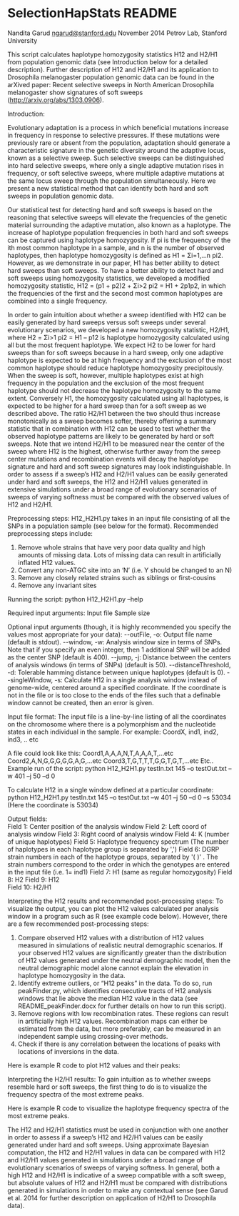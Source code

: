 SelectionHapStats README
=================

Nandita Garud
ngarud@stanford.edu
November 2014
Petrov Lab, Stanford University

This script calculates haplotype homozygosity statistics H12 and H2/H1 from population genomic data (see Introduction below for a detailed description). Further description of H12 and H2/H1 and its application to Drosophila melanogaster population genomic data can be found in the arXived paper: Recent selective sweeps in North American Drosophila melanogaster show signatures of soft sweeps (http://arxiv.org/abs/1303.0906). 

Introduction:

Evolutionary adaptation is a process in which beneficial mutations increase in frequency in response to selective pressures. If these mutations were previously rare or absent from the population, adaptation should generate a characteristic signature in the genetic diversity around the adaptive locus, known as a selective sweep. Such selective sweeps can be distinguished into hard selective sweeps, where only a single adaptive mutation rises in frequency, or soft selective sweeps, where multiple adaptive mutations at the same locus sweep through the population simultaneously. Here we present a new statistical method that can identify both hard and soft sweeps in population genomic data. 

Our statistical test for detecting hard and soft sweeps is based on the reasoning that selective sweeps will elevate the frequencies of the genetic material surrounding the adaptive mutation, also known as a haplotype. The increase of haplotype population frequencies in both hard and soft sweeps can be captured using haplotype homozygosity. If pi is the frequency of the ith most common haplotype in a sample, and n is the number of observed haplotypes, then haplotype homozygosity is defined as H1 = Σi=1,…n pi2. However, as we demonstrate in our paper, H1 has better ability to detect hard sweeps than soft sweeps. To have a better ability to detect hard and soft sweeps using homozygosity statistics, we developed a modified homozygosity statistic, H12 = (p1 + p2)2 + Σi>2 pi2 = H1 + 2p1p2, in which the frequencies of the first and the second most common haplotypes are combined into a single frequency.

In order to gain intuition about whether a sweep identified with H12 can be easily generated by hard sweeps versus soft sweeps under several evolutionary scenarios, we developed a new homozygosity statistic, H2/H1, where H2 = Σi>1 pi2 = H1 – p12 is haplotype homozygosity calculated using all but the most frequent haplotype. We expect H2 to be lower for hard sweeps than for soft sweeps because in a hard sweep, only one adaptive haplotype is expected to be at high frequency and the exclusion of the most common haplotype should reduce haplotype homozygosity precipitously. When the sweep is soft, however, multiple haplotypes exist at high frequency in the population and the exclusion of the most frequent haplotype should not decrease the haplotype homozygosity to the same extent. Conversely H1, the homozygosity calculated using all haplotypes, is expected to be higher for a hard sweep than for a soft sweep as we described above. The ratio H2/H1 between the two should thus increase monotonically as a sweep becomes softer, thereby offering a summary statistic that in combination with H12 can be used to test whether the observed haplotype patterns are likely to be generated by hard or soft sweeps. Note that we intend H2/H1 to be measured near the center of the sweep where H12 is the highest, otherwise further away from the sweep center mutations and recombination events will decay the haplotype signature and hard and soft sweep signatures may look indistinguishable. In order to assess if a sweep’s H12 and H2/H1 values can be easily generated under hard and soft sweeps, the H12 and H2/H1 values generated in extensive simulations under a broad range of evolutionary scenarios of sweeps of varying softness must be compared with the observed values of H12 and H2/H1.

Preprocessing steps: 
H12_H2H1.py takes in an input file consisting of all the SNPs in a population sample (see below for the format). Recommended preprocessing steps include:
1.	Remove whole strains that have very poor data quality and high amounts of missing data. Lots of missing data can result in artificially inflated H12 values. 
2.	Convert any non-ATGC site into an ‘N’ (i.e. Y should be changed to an N)
3.	Remove any closely related strains such as siblings or first-cousins 
4.	Remove any invariant sites

Running the script:
python H12_H2H1.py –help 

Required input arguments:
Input file 
Sample size

Optional input arguments (though, it is highly recommended you specify the values most appropriate for your data):
--outFile, -o: Output file name (default is stdout).
--window, -w: Analysis window size in terms of SNPs. Note that if you specify an even integer, then 1 additional SNP will be added as the center SNP (default is 400).
--jump, -j: Distance between the centers of analysis windows (in terms of SNPs) (default is 50). 
--distanceThreshold, -d: Tolerable hamming distance between unique haplotypes  (default is 0).
--singleWindow, -s: Calculate H12 in a single analysis window instead of genome-wide, centered around a specified coordinate. If the coordinate is not in the file or is too close to the ends of the files such that a definable window cannot be created, then an error is given. 

Input file format:
The input file is a line-by-line listing of all the coordinates on the chromosome where there is a polymorphism and the nucleotide states in each individual in the sample. For example:
CoordX, ind1, ind2, ind3, .. etc

A file could look like this:
Coord1,A,A,A,N,T,A,A,A,T,…etc
Coord2,A,N,G,G,G,G,G,A,G,…etc
Coord3,T,G,T,T,T,G,G,T,G,T,…etc
Etc..
Example run of the script:
python H12_H2H1.py testIn.txt 145 –o testOut.txt –w 401 –j 50 –d 0 

To calculate H12 in a single window defined at a particular coordinate:
python H12_H2H1.py testIn.txt 145 –o testOut.txt –w 401 –j 50 –d 0 –s 53034
(Here the coordinate is 53034)

Output fields:  
Field 1: Center position of the analysis window
Field 2: Left coord of analysis window 
Field 3: Right coord of analysis window
Field 4: K (number of unique haplotypes) 
Field 5: Haplotype frequency spectrum (The number of haplotypes in each haplotype group is separated by ',')
Field 6: DGRP strain numbers in each of the haplotype groups, separated by '( )' . The strain numbers correspond to the order in which the genotypes are entered in the input file (i.e. 1= ind1)
Field 7: H1 (same as regular homozygosity) 
Field 8: H2 
Field 9: H12  
Field 10: H2/H1  

Interpreting the H12 results and recommended post-processing steps:
To visualize the output, you can plot the H12 values calculated per analysis window in a program such as R (see example code below). However, there are a few recommended post-processing steps:

1.	Compare observed H12 values with a distribution of H12 values measured in simulations of realistic neutral demographic scenarios. If your observed H12 values are significantly greater than the distribution of H12 values generated under the neutral demographic model, then the neutral demographic model alone cannot explain the elevation in haplotype homozygosity in the data. 
2.	Identify extreme outliers, or “H12 peaks” in the data. To do so, run peakFinder.py, which identifies consecutive tracts of H12 analysis windows that lie above the median H12 value in the data (see README_peakFinder.docx for further details on how to run this script). 
3.	Remove regions with low recombination rates. These regions can result in artificially high H12 values. Recombination maps can either be estimated from the data, but more preferably, can be measured in an independent sample using crossing-over methods. 
4.	Check if there is any correlation between the locations of peaks with locations of inversions in the data.

Here is example R code to plot H12 values and their peaks:

Interpreting the H2/H1 results:
To gain intuition as to whether sweeps resemble hard or soft sweeps, the first thing to do is to visualize the frequency spectra of the most extreme peaks. 

Here is example R code to visualize the haplotype frequency spectra of the most extreme peaks. 

The H12 and H2/H1 statistics must be used in conjunction with one another in order to assess if a sweep’s H12 and H2/H1 values can be easily generated under hard and soft sweeps. Using approximate Bayesian computation, the H12 and H2/H1 values in data can be compared with H12 and H2/H1 values generated in simulations under a broad range of evolutionary scenarios of sweeps of varying softness. In general, both a high H12 and H2/H1 is indicative of a sweep compatible with a soft sweep, but absolute values of H12 and H2/H1 must be compared with distributions generated in simulations in order to make any contextual sense (see Garud et al. 2014 for further description on application of H2/H1 to Drosophila data).
  
